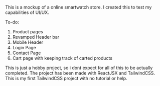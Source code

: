 This is a mockup of a online smartwatch store. I created this to test my capabilities of UI/UX.

To-do:
1. Product pages
2. Revamped Header bar
3. Mobile Header
4. Login Page
5. Contact Page
6. Cart page with keeping track of carted products

This is just a hobby project, so i dont expect for all of this to be actually completed.
The project has been made with ReactJSX and TailwindCSS.
This is my first TailwindCSS project with no tutorial or help.
